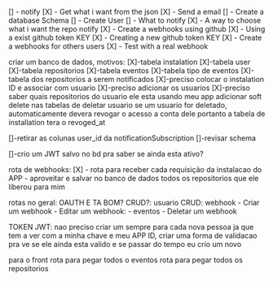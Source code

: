 [] - notify
[X] - Get what i want from the json
[X] - Send a email
[] - Create a database Schema
[] - Create User
[] - What to notify
[X] - A way to choose what i want the repo notify
[X] - Create a webhooks using github
[X] - Using a exist github token KEY
[X] - Creating a new github token KEY
[X] - Create a webhooks for others users
[X] - Test with a real webhook

criar um banco de dados, motivos:
[X]-tabela instalation
[X]-tabela user
[X]-tabela repositorios
[X]-tabela eventos
[X]-tabela tipo de eventos
[X]-tabela dos repositorios a serem notificados
[X]-preciso colocar o instalation ID e associar com usuario
[X]-preciso adicionar os usuarios
[X]-preciso saber quais repositorios do usuario ele esta usando meu app
adicionar soft delete nas tabelas de deletar usuario
se um usuario for deletado, automaticamente devera revogar o acesso a conta dele
portanto a tabela de installation tera o revoged_at

[]-retirar as colunas user_id da notificationSubscription
[]-revisar schema

[]-crio um JWT salvo no bd pra saber se ainda esta ativo?

rota de webhooks:
[X] - rota para receber cada requisição da instalacao do APP - aproveitar e salvar no banco de dados todos os repositorios que ele liberou para mim

rotas no geral:
OAUTH E TA BOM? CRUD?: usuario
CRUD: webhook - Criar um webhook - Editar um webhook: - eventos - Deletar um webhook

TOKEN JWT:
nao preciso criar um sempre para cada nova pessoa ja que tem a ver com a minha chave e meu APP ID, criar uma forma de validacao pra ve se ele ainda esta valido e se passar do tempo eu crio um novo

para o front
rota para pegar todos o eventos
rota para pegar todos os repositorios
